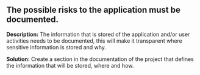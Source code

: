 
The possible risks to
the application must be documented.
-------

**Description:**
The information that is stored of the application and/or user activities needs to be documented, this will make it transparent where sensitive information is stored and why. 


**Solution:**
Create a section in the documentation of the project that defines the information that will be stored, where and how.

	